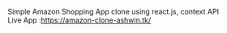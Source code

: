 Simple Amazon Shopping App clone using react.js, context API<br>
Live App :https://amazon-clone-ashwin.tk/

